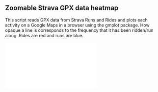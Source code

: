 ## Zoomable Strava GPX data heatmap

This script reads GPX data from Strava Runs and Rides and plots each activity on a Google Maps in a browser using the gmplot package. How opaque a line is corresponds to the frequency that it has been ridden/run along. Rides are red and runs are blue. 

![alt tag](file:///Users/Charlotte/Documents/Code/gpx_viewer/myactivities.html)